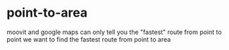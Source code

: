 # point-to-area
moovit and google maps can only tell you the "fastest" route from point to point we want to find the fastest route from point to area
